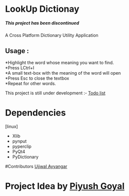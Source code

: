 # LookUp Dictionay
<h5> This project has been discontinued </h5>
A Cross Platform Dictionary Utility Application

## Usage :
*Highlight the word whose meaning you want to find.<br/>
*Press LCtrl+I<br/>
*A small text-box with the meaning of the word will open<br/>
*Press Esc to close the textbox<br/>
*Repeat for other words.<br/>


This project is still under development :- 
<a href ="https://github.com/GDGVIT/LookUp_Dictionary/blob/master/Partial/Todo.md"> Todo list<a><br/>

# Dependencies
[linux]
* Xlib
* pynput
* pyperclip
* PyQt4
* PyDictionary

#Contributors 
<a href="https://github.com/UjjwalAyyangar">Ujjwal Ayyangar </a><br/>
# Project Idea by <a href="https://github.com/PiyushGoyal443">Piyush Goyal</a><br />
